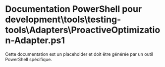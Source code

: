 # Documentation PowerShell pour development\tools\testing-tools\Adapters\ProactiveOptimization-Adapter.ps1

Cette documentation est un placeholder et doit être générée par un outil PowerShell spécifique.
